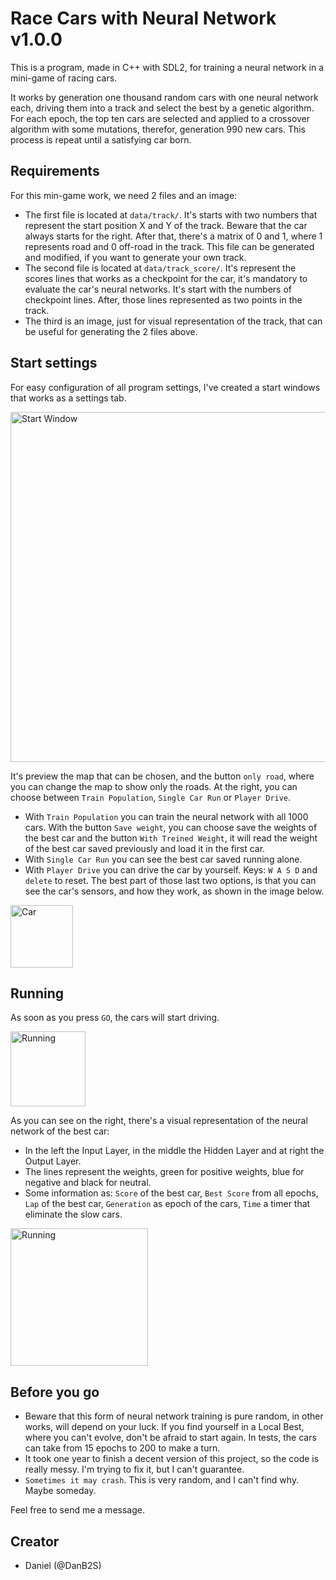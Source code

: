 # Race Cars with Neural Network v1.0.0

  This is a program, made in C++ with SDL2, for training a neural network in a mini-game of racing cars. 
  
  It works by generation one thousand random cars with one neural network each, driving them into a track and select the best by a genetic algorithm. For each epoch, the top ten cars are selected and applied to a crossover algorithm with some mutations, therefor, generation 990 new cars. This process is repeat until a satisfying car born.

## Requirements

  For this min-game work, we need 2 files and an image:
  - The first file is located at `data/track/`. It's starts with two numbers that represent the start position X and Y of the track. Beware that the car always starts for the right. After that, there's a matrix of 0 and 1, where 1 represents road and 0 off-road in the track. This file can be generated and modified, if you want to generate your own track.
  - The second file is located at `data/track_score/`. It's represent the scores lines that works as a checkpoint for the car, it's mandatory to evaluate the car's neural networks. It's start with the numbers of checkpoint lines. After, those lines represented as two points in the track.
  - The third is an image, just for visual representation of the track, that can be useful for generating the 2 files above.

## Start settings

  For easy configuration of all program settings, I've created a start windows that works as a settings tab.

<p align="left">
  <img src="https://github.com/DanB2S/RaceNN/assets/77987747/32a5b201-37a5-42a3-913b-cdc188f8be04" width="560" title="Start Window">
</p>

  It's preview the map that can be chosen, and the button `only road`, where you can change the map to show only the roads. At the right, you can choose between `Train Population`, `Single Car Run` or `Player Drive`.
  - With `Train Population` you can train the neural network with all 1000 cars. With the button `Save weight`, you can choose save the weights of the best car and the button `With Treined Weight`, it will read the weight of the best car saved previously and load it in the first car.
  - With `Single Car Run` you can see the best car saved running alone.
  - With `Player Drive` you can drive the car by yourself. Keys: `W A S D` and `delete` to reset.
  The best part of those last two options, is that you can see the car's sensors, and how they work, as shown in the image below.

<p align="left">
  <img src="https://github.com/DanB2S/RaceNN/assets/77987747/0026cd03-65fd-4236-a724-f840ae9d47c7" width="100" title="Car">
</p>

## Running

  As soon as you press `GO`, the cars will start driving.
  
<p align="left">
  <img src="https://github.com/DanB2S/RaceNN/assets/77987747/6167935f-e9c3-4a23-ae5d-1e5bc6678b18" width="120" title="Running">
</p>

  As you can see on the right, there's a visual representation of the neural network of the best car:
  - In the left the Input Layer, in the middle the Hidden Layer and at right the Output Layer. 
  - The lines represent the weights, green for positive weights, blue for negative and black for neutral. 
  - Some information as: `Score` of the best car, `Best Score` from all epochs, `Lap` of the best car, `Generation` as epoch of the cars, `Time` a timer that eliminate the slow cars.

<p align="left">
  <img src="https://github.com/DanB2S/RaceNN/assets/77987747/5cae1e8d-494b-4edc-a3de-0c54c159d982" width="220" title="Running">
</p>

## Before you go

  - Beware that this form of neural network training is pure random, in other works, will depend on your luck. If you find yourself in a Local Best, where you can't evolve, don't be afraid to start again. In tests, the cars can take from 15 epochs to 200 to make a turn.
  - It took one year to finish a decent version of this project, so the code is really messy. I'm trying to fix it, but I can't guarantee.
  - `Sometimes it may crash`. This is very random, and I can't find why. Maybe someday.

  Feel free to send me a message.

## Creator

  - Daniel (@DanB2S)






  

